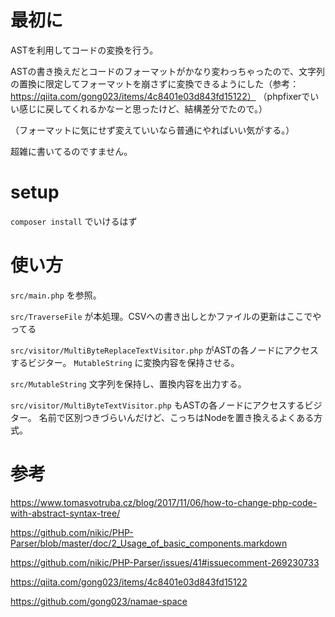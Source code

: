 # 最初に
ASTを利用してコードの変換を行う。

ASTの書き換えだとコードのフォーマットがかなり変わっちゃったので、文字列の置換に限定してフォーマットを崩さずに変換できるようにした（参考：https://qiita.com/gong023/items/4c8401e03d843fd15122）
（phpfixerでいい感じに戻してくれるかなーと思ったけど、結構差分でたので。）

（フォーマットに気にせず変えていいなら普通にやればいい気がする。）

超雑に書いてるのですません。

# setup
`composer install` でいけるはず

# 使い方


`src/main.php` を参照。

`src/TraverseFile` が本処理。CSVへの書き出しとかファイルの更新はここでやってる

`src/visitor/MultiByteReplaceTextVisitor.php` がASTの各ノードにアクセスするビジター。 `MutableString` に変換内容を保持させる。

`src/MutableString` 文字列を保持し、置換内容を出力する。

`src/visitor/MultiByteTextVisitor.php` もASTの各ノードにアクセスするビジター。 名前で区別つきづらいんだけど、こっちはNodeを置き換えるよくある方式。
 
# 参考
https://www.tomasvotruba.cz/blog/2017/11/06/how-to-change-php-code-with-abstract-syntax-tree/

https://github.com/nikic/PHP-Parser/blob/master/doc/2_Usage_of_basic_components.markdown

https://github.com/nikic/PHP-Parser/issues/41#issuecomment-269230733

https://qiita.com/gong023/items/4c8401e03d843fd15122

https://github.com/gong023/namae-space